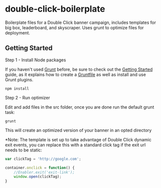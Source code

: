 # double-click-boilerplate
Boilerplate files for a Double Click banner campaign, includes templates for big box, leaderboard, and skyscraper. Uses grunt to optimize files for deployment.

## Getting Started

Step 1 - Install Node packages

If you haven't used [Grunt](http://gruntjs.com/) before, be sure to check out the [Getting Started](http://gruntjs.com/getting-started) guide, as it explains how to create a [Gruntfile](http://gruntjs.com/sample-gruntfile) as well as install and use Grunt plugins.

```shell
npm install
```

Step 2 - Run optimizer

Edit and add files in the src folder, once you are done run the default grunt task:

```shell
grunt
```

This will create an optimized version of your banner in an opted directory

*Note: The template is set up to take advantage of Double Click dynamic exit events, you can replace this with a standard click tag if the exit url needs to be static:

```js
var clickTag = 'http://google.com';

container.onclick = function() {
    //Enabler.exit('exit-link');
    window.open(clickTag);
}
```